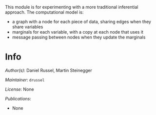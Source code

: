 This module is for experimenting with a more traditional inferential approach. The computational model is:
- a graph with a node for each piece of data, sharing edges when they share variables
- marginals for each variable, with a copy at each node that uses it
- message passing between nodes when they update the marginals

# Info

_Author(s)_: Daniel Russel, Martin Steinegger

_Maintainer_: `drussel`

_License_: None

_Publications_:
- None
